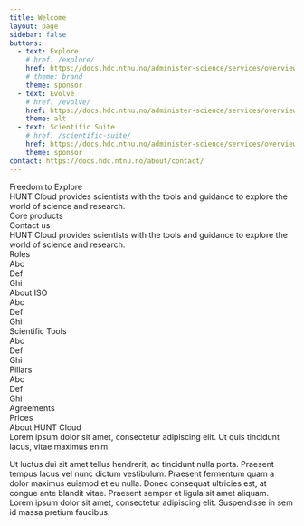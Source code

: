 ```yaml
---
title: Welcome
layout: page
sidebar: false
buttons:
  - text: Explore
    # href: /explore/
    href: https://docs.hdc.ntnu.no/administer-science/services/overview/
    # theme: brand
    theme: sponsor
  - text: Evolve
    # href: /evolve/
    href: https://docs.hdc.ntnu.no/administer-science/services/overview/
    theme: alt
  - text: Scientific Suite
    # href: /scientific-suite/
    href: https://docs.hdc.ntnu.no/administer-science/services/overview/
    theme: sponsor
contact: https://docs.hdc.ntnu.no/about/contact/
---
```


<!-- <script setup></script> -->

<div class="hc-home-page">
  <div class="hc-header">
    <div class="hc-header-img"></div>
  </div>

  <div class="hc-block">
    <div class="hc-block-container">
      <div class="hc-title-main">
        Freedom to Explore
      </div>
      <div class="hc-subtitle-main">
        HUNT Cloud provides scientists with the tools and guidance to explore the world of science and research.
      </div>
    </div>
  </div>

  <div class="hc-block">
    <div class="hc-block-container">
      <div class="hc-container-title">
        Core products
      </div>
      <div class="hc-row">
        <div class="hc-col">
          <VPButton
            tag="a"
            size="medium"
            :theme="$frontmatter.buttons[0].theme"
            :text="$frontmatter.buttons[0].text"
            :href="$frontmatter.buttons[0].href"
          />
        </div>
        <div class="hc-col">
          <VPButton
            tag="a"
            size="medium"
            :theme="$frontmatter.buttons[1].theme"
            :text="$frontmatter.buttons[1].text"
            :href="$frontmatter.buttons[1].href"
          />
        </div>
        <div class="hc-col">
          <VPButton
            tag="a"
            size="medium"
            :theme="$frontmatter.buttons[2].theme"
            :text="$frontmatter.buttons[2].text"
            :href="$frontmatter.buttons[2].href"
          />
        </div>
      </div>
    </div>
  </div>

  <div class="hc-block">
    <div class="hc-block-container">
      <div class="hc-container-title">
        Contact us
      </div>
      <div class="hc-container-subtitle">
        HUNT Cloud provides scientists with the tools and guidance to explore the world of science and research.
      </div>
      <div class="hc-section">
        <VPButton
          tag="a"
          size="medium"
          theme="sponsor"
          text="Contact us"
          :href="$frontmatter.contact"
        />
      </div>
    </div>
  </div>

  <div class="hc-block">
    <div class="hc-block-container">
      <div class="hc-container-title">
        Roles
      </div>
      <div class="hc-row">
        <div class="hc-col">
          Abc
        </div>
        <div class="hc-col">
          Def
        </div>
        <div class="hc-col">
          Ghi
        </div>
      </div>
    </div>
  </div>

  <div class="hc-block">
    <div class="hc-block-container">
      <div class="hc-container-title">
        About ISO
      </div>
      <div class="hc-row">
        <div class="hc-col">
          Abc
        </div>
        <div class="hc-col">
          Def
        </div>
        <div class="hc-col">
          Ghi
        </div>
      </div>
    </div>
  </div>

  <div class="hc-block">
    <div class="hc-block-container">
      <div class="hc-container-title">
        Scientific Tools
      </div>
      <div class="hc-row">
        <div class="hc-col">
          Abc
        </div>
        <div class="hc-col">
          Def
        </div>
        <div class="hc-col">
          Ghi
        </div>
      </div>
    </div>
  </div>

  <div class="hc-block">
    <div class="hc-block-container">
      <div class="hc-container-title">
        Pillars
      </div>
      <div class="hc-row">
        <div class="hc-col">
          Abc
        </div>
        <div class="hc-col">
          Def
        </div>
        <div class="hc-col">
          Ghi
        </div>
      </div>
    </div>
  </div>

  <div class="hc-block">
    <div class="hc-block-container">
      <div class="hc-container-title">
        Agreements
      </div>
      <div class="hc-container-title">
        Prices
      </div>
    </div>
  </div>

  <div class="hc-block hc-grey-block">
    <div class="hc-block-container">
      <div class="hc-container-title">
        About HUNT Cloud
      </div>
      <div class="hc-container-subtitle">
        Lorem ipsum dolor sit amet, consectetur adipiscing elit. Ut quis tincidunt lacus, vitae maximus enim.
      </div>
      <p>
        Ut luctus dui sit amet tellus hendrerit, ac tincidunt nulla porta. Praesent tempus lacus vel nunc dictum vestibulum. Praesent fermentum quam a dolor maximus euismod et eu nulla. Donec consequat ultricies est, at congue ante blandit vitae. Praesent semper et ligula sit amet aliquam. Lorem ipsum dolor sit amet, consectetur adipiscing elit. Suspendisse in sem id massa pretium faucibus.
      </p>
      <div class="hc-section">
        <VPButton
          tag="a"
          size="medium"
          theme="sponsor"
          text="Contact us"
          :href="$frontmatter.contact"
        />
      </div>
    </div>
  </div>

</div>




<style scoped>

/* CSS scoped specifically to this page */

</style>
